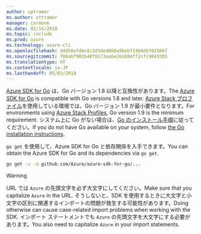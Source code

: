 ```yaml
---
author: sptramer
ms.author: sttramer
manager: carmonm
ms.date: 02/14/2018
ms.topic: include
ms.prod: azure
ms.technology: azure-cli
ms.openlocfilehash: ddd58efdbc0c2d3ded068a9bebf2466db702566f
ms.sourcegitcommit: f08abf902b48f8173aa6e261084ff2cfc9043305
ms.translationtype: HT
ms.contentlocale: ja-JP
ms.lasthandoff: 05/03/2018
---
```

<span data-ttu-id="72b19-101">[Azure SDK for Go](https://github.com/Azure/azure-sdk-for-go) は、Go バージョン 1.8 以降と互換性があります。</span><span class="sxs-lookup"><span data-stu-id="72b19-101">The [Azure SDK for Go](https://github.com/Azure/azure-sdk-for-go) is compatible with Go versions 1.8 and later.</span></span> <span data-ttu-id="72b19-102">[Azure Stack プロファイル](https://docs.microsoft.com/en-us/azure/azure-stack/azure-stack-version-profiles)を使用している環境では、Go バージョン 1.9 が最小要件となります。</span><span class="sxs-lookup"><span data-stu-id="72b19-102">For environments using [Azure Stack Profiles](https://docs.microsoft.com/en-us/azure/azure-stack/azure-stack-version-profiles), Go version 1.9 is the minimum requirement.</span></span>
<span data-ttu-id="72b19-103">システム上に Go がない場合は、[Go のインストール手順](https://golang.org/doc/install)に従ってください。</span><span class="sxs-lookup"><span data-stu-id="72b19-103">If you do not have Go available on your system, follow [the Go installation instructions](https://golang.org/doc/install).</span></span>

<span data-ttu-id="72b19-104">`go get` を使用して、Azure SDK for Go と依存関係を入手できます。</span><span class="sxs-lookup"><span data-stu-id="72b19-104">You can obtain the Azure SDK for Go and its dependencies via `go get`.</span></span>

```bash
go get -u -d github.com/Azure/azure-sdk-for-go/...
```

> [!WARNING]
> <span data-ttu-id="72b19-105">URL では `Azure` の先頭文字を必ず大文字にしてください。</span><span class="sxs-lookup"><span data-stu-id="72b19-105">Make sure that you capitalize `Azure` in the URL.</span></span> <span data-ttu-id="72b19-106">そうしないと、SDK を使用するときに大文字と小文字の区別に関連するインポートの問題が発生する可能性があります。</span><span class="sxs-lookup"><span data-stu-id="72b19-106">Doing otherwise can cause case-related import problems when working with the SDK.</span></span> <span data-ttu-id="72b19-107">インポート ステートメントでも `Azure` の先頭文字を大文字にする必要があります。</span><span class="sxs-lookup"><span data-stu-id="72b19-107">You also need to capitalize `Azure` in your import statements.</span></span>

